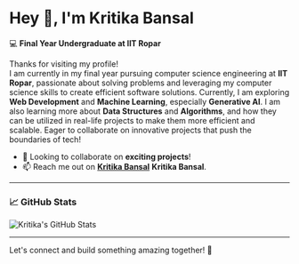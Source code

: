 # Hey 👋, I'm Kritika Bansal

💻 **Final Year Undergraduate at IIT Ropar**

Thanks for visiting my profile!  
I am currently in my final year pursuing computer science engineering at **IIT Ropar**, passionate about solving problems and leveraging my computer science skills to create efficient software solutions. Currently, I am exploring **Web Development** and **Machine Learning**, especially **Generative AI**. I am also learning more about **Data Structures** and **Algorithms**, and how they can be utilized in real-life projects to make them more efficient and scalable. Eager to collaborate on innovative projects that push the boundaries of tech!

- 👯 Looking to collaborate on **exciting projects**!
- 📫 Reach me out on [**Kritika Bansal**](https://www.linkedin.com/in/kritika-bansal-586ab5226/) **Kritika Bansal**.

---

### 📈 GitHub Stats

![Kritika's GitHub Stats](https://github-readme-stats.vercel.app/api?username=kritika220703&show_icons=true&theme=radical)

---

Let's connect and build something amazing together! 🚀
